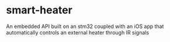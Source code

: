 # smart-heater
An embedded API built on an stm32 coupled with an iOS app that automatically controls an external heater through IR signals
